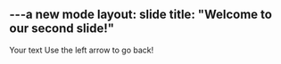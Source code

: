 ---a new mode
layout: slide
title: "Welcome to our second slide!"
---
Your text
Use the left arrow to go back!
